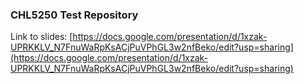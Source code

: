 ### CHL5250 Test Repository

Link to slides: [https://docs.google.com/presentation/d/1xzak-UPRKKLV_N7FnuWaRpKsACjPuVPhGL3w2nfBeko/edit?usp=sharing](https://docs.google.com/presentation/d/1xzak-UPRKKLV_N7FnuWaRpKsACjPuVPhGL3w2nfBeko/edit?usp=sharing)
